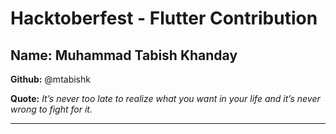 # Hacktoberfest - Flutter Contribution

## Name: Muhammad Tabish Khanday

**Github:** @mtabishk

**Quote:** *It’s never too late to realize what you want in your life and it’s never wrong to fight for it.*

---